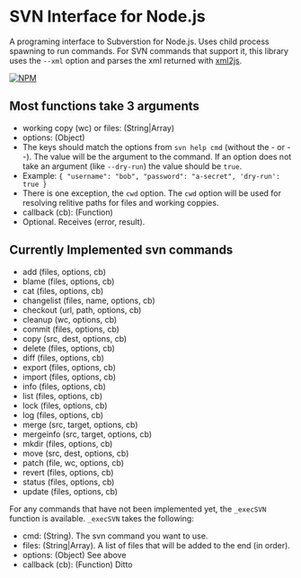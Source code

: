 SVN Interface for Node.js
=========================

A programing interface to Subverstion for Node.js. Uses child process spawning to run commands. 
For SVN commands that support it, this library uses the `--xml` option and parses the xml returned with 
[xml2js](https://github.com/Leonidas-from-XIV/node-xml2js).

[![NPM](https://nodei.co/npm/svn-interface.png)](https://nodei.co/npm/svn-interface/)

Most functions take 3 arguments
------------------------------

 * working copy (wc) or files: (String|Array)
 * options: (Object)
  * The keys should match the options from `svn help cmd` (without the - or --). The value will be the argument to the command. If an option does not take an argument (like `--dry-run`) the value should be `true`.
  * Example: `{ "username": "bob", "password": "a-secret", 'dry-run': true }`
  * There is one exception, the `cwd` option. The `cwd` option will be used for resolving relitive paths for files and working coppies.
 * callback (cb): (Function)
  * Optional. Receives (error, result). 

Currently Implemented svn commands
----------------------------------

 * add (files, options, cb) 
 * blame (files, options, cb) 
 * cat (files, options, cb) 
 * changelist (files, name, options, cb) 
 * checkout (url, path, options, cb) 
 * cleanup (wc, options, cb) 
 * commit (files, options, cb) 
 * copy (src, dest, options, cb) 
 * delete (files, options, cb) 
 * diff (files, options, cb) 
 * export (files, options, cb) 
 * import (files, options, cb) 
 * info (files, options, cb) 
 * list (files, options, cb) 
 * lock (files, options, cb) 
 * log (files, options, cb) 
 * merge (src, target, options, cb) 
 * mergeinfo (src, target, options, cb) 
 * mkdir (files, options, cb) 
 * move (src, dest, options, cb) 
 * patch (file, wc, options, cb) 
 * revert (files, options, cb) 
 * status (files, options, cb) 
 * update (files, options, cb) 

For any commands that have not been implemented yet, the `_execSVN` function is available. `_execSVN` takes the following:
 * cmd: (String). The svn command you want to use.
 * files: (String|Array). A list of files that will be added to the end (in order).
 * options: (Object) See above
 * callback (cb): (Function) Ditto
